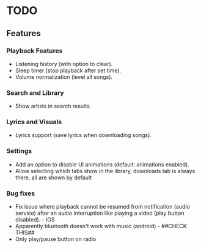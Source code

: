 # TODO

## Features

### Playback Features
- Listening history (with option to clear).
- Sleep timer (stop playback after set time).
- Volume normalization (level all songs).

### Search and Library
- Show artists in search results.

### Lyrics and Visuals
- Lyrics support (save lyrics when downloading songs).

### Settings
- Add an option to disable UI animations (default: animations enabled).
- Allow selecting which tabs show in the library, downloads tab is always there, all are shown by default

### Bug fixes
- Fix issue where playback cannot be resumed from notification (audio service) after an audio interruption like playing a video (play button disabled). - IOS
- Apparently bluetooth doesn't work with music (android) - ##CHECK THIS##
- Only play/pause button on radio